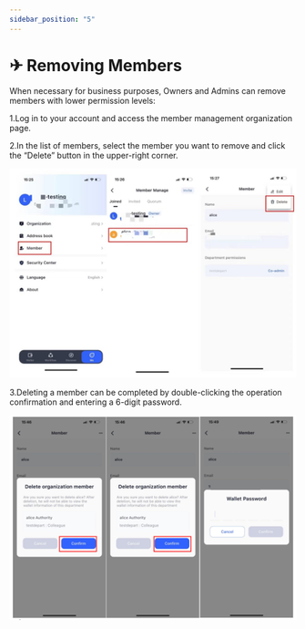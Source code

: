 ```yaml
---
sidebar_position: "5"
---
```

# ✈ Removing Members

When necessary for business purposes, Owners and Admins can remove members with lower permission levels:

1.Log in to your account and access the member management organization page.

2.In the list of members, select the member you want to remove and click the “Delete” button in the upper-right corner.

![](<../images/assets/31cb72bd1981e8b5652101c6cfcc01c.jpg>)

3.Deleting a member can be completed by double-clicking the operation confirmation and entering a 6-digit password.

![](<../images/assets/image (116).png>)
